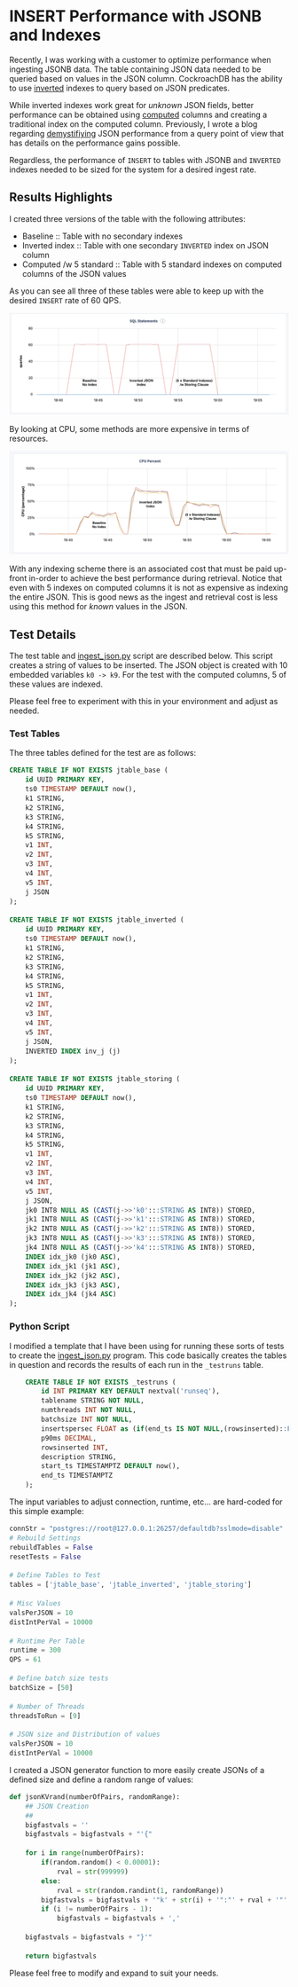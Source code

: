 # INSERT Performance with JSONB and Indexes

Recently, I was working with a customer to optimize performance when ingesting JSONB data.  The table containing JSON data needed to be queried based on values in the JSON column.  CockroachDB has the ability to use [inverted](https://www.cockroachlabs.com/docs/stable/inverted-indexes.html) indexes to query based on JSON predicates.  

While inverted indexes work great for _unknown_ JSON fields, better performance can be obtained using [computed](https://www.cockroachlabs.com/docs/stable/jsonb.html#create-a-table-with-a-jsonb-column-and-a-computed-column) columns and creating a traditional index on the computed column. Previously, I wrote a blog regarding [demystifiying](https://glennfawcett.wpcomstaging.com/2020/02/11/demystifying-json-with-cockroachdb-import-index-and-computed-columns/) JSON performance from a query point of view that has details on the performance gains possible.

Regardless, the performance of `INSERT` to tables with JSONB and `INVERTED` indexes needed to be sized for the system for a desired ingest rate.

## Results Highlights

I created three versions of the table with the following attributes:

- Baseline :: Table with no secondary indexes
- Inverted index :: Table with one secondary `INVERTED` index on JSON column
- Computed /w 5 standard :: Table with 5 standard indexes on computed columns of the JSON values

As you can see all three of these tables were able to keep up with the desired `INSERT` rate of 60 QPS.

![](images/QPS_JSON_ingest_2021_10_27.png)

By looking at CPU, some methods are more expensive in terms of resources.

![](images/CPU_JSON_ingest_2021_10_27.png)

With any indexing scheme there is an associated cost that must be paid up-front in-order to achieve the best performance during retrieval.  Notice that even with 5 indexes on computed columns it is not as expensive as indexing the entire JSON.  This is good news as the ingest and retrieval cost is less using this method for _known_ values in the JSON.

## Test Details

The test table and [ingest_json.py](ingest_json.py) script are described below.  This script creates a string of values to be inserted.  The JSON object is created with 10 embedded variables `k0 -> k9`.  For the test with the computed columns, 5 of these values are indexed.

Please feel free to experiment with this in your environment and adjust as needed.

### Test Tables

The three tables defined for the test are as follows:

```sql
CREATE TABLE IF NOT EXISTS jtable_base (
    id UUID PRIMARY KEY,
    ts0 TIMESTAMP DEFAULT now(),
    k1 STRING,
    k2 STRING,
    k3 STRING,
    k4 STRING,
    k5 STRING,
    v1 INT,
    v2 INT,
    v3 INT,
    v4 INT,
    v5 INT,
    j JSON
);

CREATE TABLE IF NOT EXISTS jtable_inverted (
    id UUID PRIMARY KEY,
    ts0 TIMESTAMP DEFAULT now(),
    k1 STRING,
    k2 STRING,
    k3 STRING,
    k4 STRING,
    k5 STRING,
    v1 INT,
    v2 INT,
    v3 INT,
    v4 INT,
    v5 INT,
    j JSON,
    INVERTED INDEX inv_j (j)
);

CREATE TABLE IF NOT EXISTS jtable_storing (
    id UUID PRIMARY KEY,
    ts0 TIMESTAMP DEFAULT now(),
    k1 STRING,
    k2 STRING,
    k3 STRING,
    k4 STRING,
    k5 STRING,
    v1 INT,
    v2 INT,
    v3 INT,
    v4 INT,
    v5 INT,
    j JSON,
    jk0 INT8 NULL AS (CAST(j->>'k0':::STRING AS INT8)) STORED,
    jk1 INT8 NULL AS (CAST(j->>'k1':::STRING AS INT8)) STORED,
    jk2 INT8 NULL AS (CAST(j->>'k2':::STRING AS INT8)) STORED,
    jk3 INT8 NULL AS (CAST(j->>'k3':::STRING AS INT8)) STORED,
    jk4 INT8 NULL AS (CAST(j->>'k4':::STRING AS INT8)) STORED,
    INDEX idx_jk0 (jk0 ASC), 
    INDEX idx_jk1 (jk1 ASC), 
    INDEX idx_jk2 (jk2 ASC), 
    INDEX idx_jk3 (jk3 ASC), 
    INDEX idx_jk4 (jk4 ASC) 
);
```

### Python Script

I modified a template that I have been using for running these sorts of tests to create the [ingest_json.py](ingest_json.py) program.  This code basically creates the tables in question and records the results of each run in the `_testruns` table.

```sql
    CREATE TABLE IF NOT EXISTS _testruns (
        id INT PRIMARY KEY DEFAULT nextval('runseq'),
        tablename STRING NOT NULL,
        numthreads INT NOT NULL,
        batchsize INT NOT NULL,
        insertspersec FLOAT as (if(end_ts IS NOT NULL,(rowsinserted)::FLOAT/extract(epoch from (end_ts - start_ts)), 0.0)) STORED,
        p90ms DECIMAL,
        rowsinserted INT,
        description STRING,
        start_ts TIMESTAMPTZ DEFAULT now(),
        end_ts TIMESTAMPTZ
    );
```

The input variables to adjust connection, runtime, etc... are hard-coded for this simple example:

```python
connStr = "postgres://root@127.0.0.1:26257/defaultdb?sslmode=disable"
# Rebuild Settings
rebuildTables = False
resetTests = False

# Define Tables to Test
tables = ['jtable_base', 'jtable_inverted', 'jtable_storing']

# Misc Values
valsPerJSON = 10
distIntPerVal = 10000

# Runtime Per Table
runtime = 300
QPS = 61

# Define batch size tests
batchSize = [50]

# Number of Threads
threadsToRun = [9]

# JSON size and Distribution of values
valsPerJSON = 10
distIntPerVal = 10000
```

I created a JSON generator function to more easily create JSONs of a defined size and define a random range of values:

```python
def jsonKVrand(numberOfPairs, randomRange): 
    ## JSON Creation
    ##
    bigfastvals = ''
    bigfastvals = bigfastvals + "'{"

    for i in range(numberOfPairs):
        if(random.random() < 0.00001):
            rval = str(999999)
        else:  
            rval = str(random.randint(1, randomRange))
        bigfastvals = bigfastvals + '"k' + str(i) + '":"' + rval + '"'
        if (i != numberOfPairs - 1):
            bigfastvals = bigfastvals + ','

    bigfastvals = bigfastvals + "}'" 
    
    return bigfastvals
```

Please feel free to modify and expand to suit your needs.
